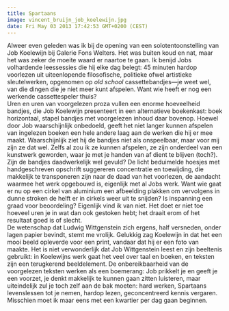 ```yaml
---
title: Spartaans
image: vincent_bruijn_job_koelewijn.jpg
date: Fri May 03 2013 17:42:53 GMT+0200 (CEST)
---
```


Alweer even geleden was ik bij de opening van een solotentoonstelling van Job Koelewijn bij Galerie Fons Welters. Het was buiten koud en nat, maar het was zeker de moeite waard er naartoe te gaan. Ik benijd Jobs volhardende leessessies die hij elke dag belegt: 45 minuten hardop voorlezen uit uiteenlopende filosofische, politieke ofwel artistieke sleutelwerken, opgenomen op <em>old school</em> cassettebandjes—je weet wel, van die dingen die je niet meer kunt afspelen. Want wie heeft er nog een werkende cassettespeler thuis?<br>
Uren en uren van voorgelezen proza vullen een enorme hoeveelheid bandjes, die Job Koelewijn presenteert in een alternatieve boekenkast: boek horizontaal, stapel bandjes met voorgelezen inhoud daar bovenop. Hoewel door Job waarschijnlijk onbedoeld, geeft het niet langer kunnen afspelen van ingelezen boeken een hele andere laag aan de werken die hij er mee maakt. Waarschijnlijk ziet hij de bandjes niet als onspeelbaar, maar voor mij zijn ze dat wel. Zelfs al zou ik ze kunnen afspelen, ze zijn onderdeel van een kunstwerk geworden, waar je met je handen van af dient te blijven (toch?).<br>Zijn de bandjes daadwerkelijk wel gevuld? De licht beduimelde hoesjes met handgeschreven opschrift suggereren concentratie en toewijding, die makkelijk te transponeren zijn naar de daad van het voorlezen, de aandacht waarmee het werk opgebouwd is, eigenlijk met al Jobs werk. Want wie gaat er nu op een cirkel van aluminium een afbeelding plakken om vervolgens in dunne stroken de helft er in cirkels weer uit te snijden? Is inspanning een graad voor beoordeling? Eigenlijk vind ik van niet. Het doet er niet toe hoeveel uren je in wat dan ook gestoken hebt; het draait erom of het resultaat goed is of slecht.<br>De wetenschap dat Ludwig Wittgenstein zich ergens, half versneden, onder lagen papier bevindt, stemt me vrolijk. Gelukkig zag Koelewijn in dat het een mooi beeld opleverde voor een print, vandaar dat hij er een foto van maakte. Het is niet verwonderlijk dat Job Wittgenstein leest en zijn beeltenis gebruikt: in Koelewijns werk gaat het veel over taal en boeken, en teksten zijn een terugkerend beeldelement. De onbereikbaarheid van de voorgelezen teksten werken als een boemerang: Job prikkelt je en geeft je een voorzet, je denkt makkelijk te kunnen gaan zitten luisteren, maar uiteindelijk zul je toch zelf aan de bak moeten: hard werken, Spartaans levenslessen tot je nemen, hardop lezen, geconcentreerd kennis vergaren. Misschien moet ik maar eens met een kwartier per dag gaan beginnen.
